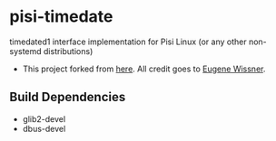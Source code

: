 # pisi-timedate
timedated1 interface implementation for Pisi Linux (or any other non-systemd distributions)
- This project forked from [here](https://www.caraus.tech/projects/pub-pisi-timedate). All credit goes to [Eugene Wissner](mailto:belka.ew@gmail.com).

## Build Dependencies
- glib2-devel
- dbus-devel
